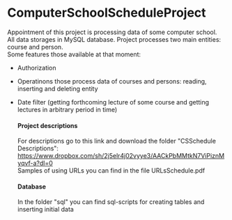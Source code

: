 # ComputerSchoolScheduleProject
Appointment of this project is processing data of some computer school.  
All data storages in MySQL database.
Project processes two main entities: course and person.  <br />
Some features those available at that moment:
* Authorization
- Operatinons those process data of courses and persons: 
  reading, inserting and deleting entity
- Date filter (getting forthcoming lecture of some course and
               getting lectures in arbitrary period in time)
               
  #### Project descriptions
   For descriptions go to this link and download the folder "CSSchedule Descriptions": <br />
   <https://www.dropbox.com/sh/2j5elr4j02vyye3/AACkPbMMtkN7ViPiznMyqvf-a?dl=0> <br />
   Samples of using URLs you can find in the file URLsSchedule.pdf
  #### Database 
   In the folder "sql" you can find sql-scripts for creating tables and inserting initial data
